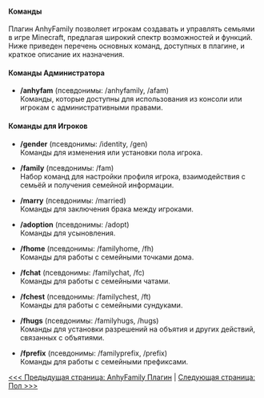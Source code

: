 #### Команды
Плагин AnhyFamily позволяет игрокам создавать и управлять семьями в игре Minecraft, предлагая широкий спектр возможностей и функций. Ниже приведен перечень основных команд, доступных в плагине, и краткое описание их назначения.

#### Команды Администратора
- **/anhyfam** (псевдонимы: /anhyfamily, /afam)  
  Команды, которые доступны для использования из консоли или игрокам с административными правами.

#### Команды для Игроков
- **/gender** (псевдонимы: /identity, /gen)  
  Команды для изменения или установки пола игрока.

- **/family** (псевдонимы: /fam)  
  Набор команд для настройки профиля игрока, взаимодействия с семьёй и получения семейной информации.

- **/marry** (псевдонимы: /married)  
  Команды для заключения брака между игроками.

- **/adoption** (псевдонимы: /adopt)  
  Команды для усыновления.

- **/fhome** (псевдонимы: /familyhome, /fh)  
  Команды для работы с семейными точками дома.

- **/fchat** (псевдонимы: /familychat, /fc)  
  Команды для работы с семейными чатами.

- **/fchest** (псевдонимы: /familychest, /ft)  
  Команды для работы с семейными сундуками.

- **/fhugs** (псевдонимы: /familyhugs, /hugs)  
  Команды для установки разрешений на объятия и других действий, связанных с объятиями.

- **/fprefix** (псевдонимы: /familyprefix, /prefix)  
  Команды для работы с семейными префиксами.

[<<< Предыдущая страница: AnhyFamily Плагин](README.md) | [Следующая страница: Пол >>>](gender.md)